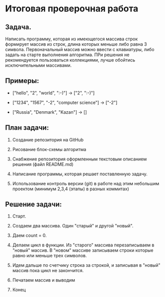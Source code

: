 # Итоговая проверочная работа

## Задача.
Написать программу, которая из имеющегося массива строк формирует массив из строк, длина которых меньше либо равна 3 символа. Первоначальный массив можно ввести с клавиатуры, либо задать на старте выполнения алгоритма. ПРи решения не рекомендуется пользоваться коллекциями, лучше обойтись исключительными массивами.

## Примеры:
* ["hello", "2", "world", ":-)"] -> ["2", ":-)"]

* ["1234", "1567", "-2", "computer science"] -> ["-2"]

* ["Russia", "Denmark", "Kazan"] -> []

## План задачи:
1. Создание репозитория на GitHub

2. Рисование блок-схемы алгоритма

3. Снабжение репозитория оформленным текстовым описанием решения (файл README.md)

4. Написание программы, которая решает поставленную задачу.

5. Использование контроль версии (git) в работе над этим небольшим проектом (минимум 2,3,4   (этапы) в разных коммитах)


## Решение задачи:

1. Старт.

2. Создаем два массива. Один "старый" и другой "новый".

3. Даем count = 0.

4. Делаем цикл в функции. Из "старого" массива перезаписываем в "новый" массив. В "новом" массиве записываем строки которые равно или меньше трех символов. 

5. Идем дальше по счетчику строка за строкой, и записывая в "новый" массив пока цикл не закончится.

6. Печатаем массив и выводим

7. Конец